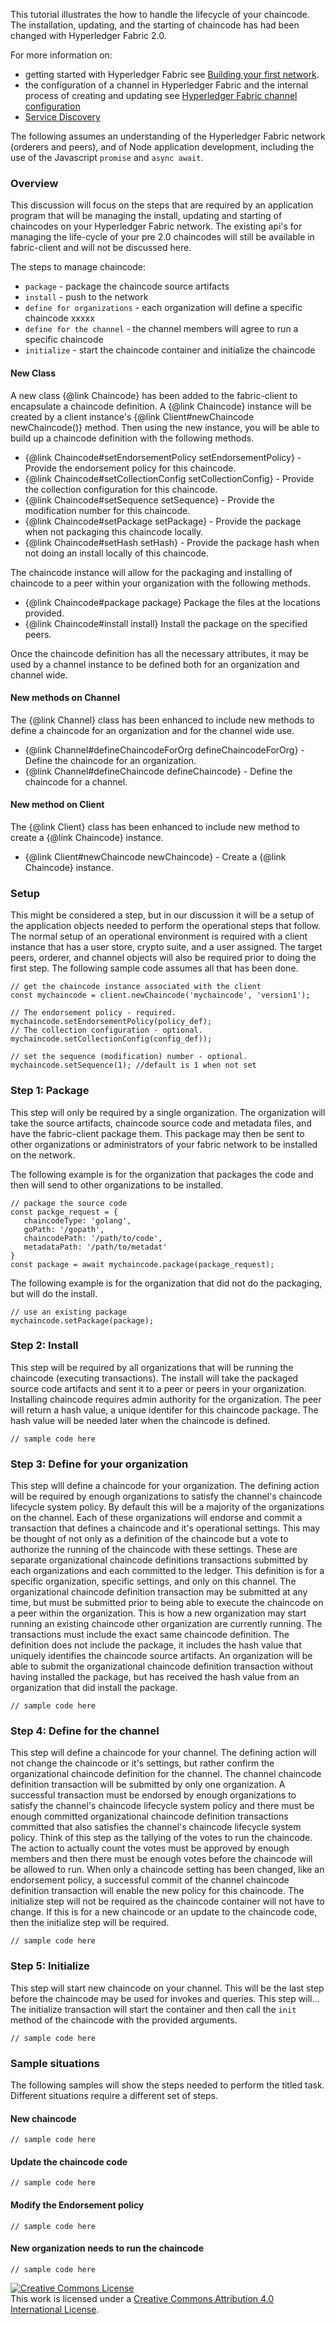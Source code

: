 This tutorial illustrates the how to handle the lifecycle of your chaincode. The installation, updating, and the starting of chaincode has had been changed with Hyperledger Fabric 2.0.

For more information on:
* getting started with Hyperledger Fabric see
[Building your first network](http://hyperledger-fabric.readthedocs.io/en/latest/build_network.html).
* the configuration of a channel in Hyperledger Fabric and the internal
process of creating and updating see
[Hyperledger Fabric channel configuration](http://hyperledger-fabric.readthedocs.io/en/latest/configtx.html)
* [Service Discovery](https://hyperledger-fabric.readthedocs.io/en/latest/discovery-overview.html)

The following assumes an understanding of the Hyperledger Fabric network
(orderers and peers),
and of Node application development, including the use of the
Javascript `promise` and `async await`.

### Overview
This discussion will focus on the steps that are required by an application
program that will be managing the install, updating and starting of chaincodes
on your Hyperledger Fabric network. The existing api's for managing the life-cycle
of your pre 2.0 chaincodes will still be available in fabric-client and will
not be discussed here.

The steps to manage chaincode:
* `package` - package the chaincode source artifacts
* `install` - push to the network
* `define for organizations` - each organization will define a specific chaincode xxxxx
* `define for the channel` - the channel members will agree to run a specific chaincode
* `initialize` - start the chaincode container and initialize the chaincode

#### New Class
A new class {@link Chaincode} has been added to the fabric-client to encapsulate
a chaincode definition.
A {@link Chaincode} instance will be created by a client instance's
{@link Client#newChaincode newChaincode()} method.
Then using the new instance, you will be able to build up a chaincode definition
with the following methods.
* {@link Chaincode#setEndorsementPolicy setEndorsementPolicy} - Provide the endorsement policy for this chaincode.
* {@link Chaincode#setCollectionConfig setCollectionConfig} - Provide the collection configuration for this chaincode.
* {@link Chaincode#setSequence setSequence} - Provide the modification number for this chaincode.
* {@link Chaincode#setPackage setPackage} - Provide the package when not packaging this chaincode locally.
* {@link Chaincode#setHash setHash} - Provide the package hash when not doing an install locally of this chaincode.

The chaincode instance will allow for the packaging and installing of chaincode
to a peer within your organization with the following methods.
* {@link Chaincode#package package} Package the files at the locations provided.
* {@link Chaincode#install install} Install the package on the specified peers.

Once the chaincode definition has all the necessary attributes, it may be used
by a channel instance to be defined both for an organization and channel wide.

#### New methods on Channel
The {@link Channel} class has been enhanced to include new methods to define
a chaincode for an organization and for the channel wide use.

* {@link Channel#defineChaincodeForOrg defineChaincodeForOrg} - Define
the chaincode for an organization.
* {@link Channel#defineChaincode defineChaincode} - Define
the chaincode for a channel.

#### New method on Client
The {@link Client} class has been enhanced to include new method to create
a {@link Chaincode} instance.

* {@link Client#newChaincode newChaincode} - Create a {@link Chaincode} instance.


### Setup
This might be considered a step, but in our discussion it will be a setup of
the application objects needed to perform the operational steps that follow.
The normal setup of an operational environment is required with a client instance
that has a user store, crypto suite, and a user assigned. The target peers,
orderer, and channel objects will also be required prior to doing the first
step. The following sample code assumes all that has been done.

```
// get the chaincode instance associated with the client
const mychaincode = client.newChaincode('mychaincode', 'version1');

// The endorsement policy - required.
mychaincode.setEndorsementPolicy(policy_def);
// The collection configuration - optional.
mychaincode.setCollectionConfig(config_def));

// set the sequence (modification) number - optional.
mychaincode.setSequence(1); //default is 1 when not set
```

### Step 1: Package
This step will only be required by a single organization. The organization will
take the source artifacts, chaincode source code and metadata files, and have
the fabric-client package them. This package may then be sent to other
organizations or administrators of your fabric network to be installed on
the network.

The following example is for the organization that packages the code
and then will send to other organizations to be installed.

```
// package the source code
const packge_request = {
   chaincodeType: 'golang',
   goPath: '/gopath',
   chaincodePath: '/path/to/code',
   metadataPath: '/path/to/metadat'
}
const package = await mychaincode.package(package_request);
```

The following example is for the organization that did not do the
packaging, but will do the install.

```
// use an existing package
mychaincode.setPackage(package);
```

### Step 2: Install
This step will be required by all organizations that will be running the chaincode
(executing transactions). The install will take the packaged source code artifacts
and sent it to a peer or peers in your organization. Installing chaincode requires
admin authority for the organization. The peer will return a hash value, a unique
identifer for this chaincode package. The hash value will be needed later when
the chaincode is defined.

```
// sample code here
```

### Step 3: Define for your organization
This step wlll define a chaincode for your organization.
The defining action will be required by enough organizations
to satisfy the channel's chaincode lifecycle system policy.
By default this will be a majority of the
organizations on the channel. Each of these organizations will endorse and
commit a transaction that defines a chaincode and it's operational settings.
This may be thought of not only as a definition of the chaincode but a vote
to authorize the running of the chaincode with these settings.
These are separate organizational chaincode definitions
transactions submitted by each organizations and each committed to the
ledger. This definition is for a specific organization, specific settings,
and only on this channel.
The organizational chaincode definition transaction may be submitted at any
time, but must be submitted prior to being able to execute the chaincode
on a peer within the organization. This is how a new organization may start
running an existing chaincode other organization are currently running.
The transactions must include the exact same chaincode definition.
The definition does not include the package, it includes the hash value
that uniquely identifies the chaincode source artifacts.
An organization will be able to submit the organizational chaincode definition
transaction without having installed the package, but has received the hash
value from an organization that did install the package.

```
// sample code here
```

### Step 4: Define for the channel
This step will define a chaincode for your channel. The defining action will
not change the chaincode or it's settings, but rather confirm the
organizational chaincode definition for the channel. 
The channel chaincode definition transaction will
be submitted by only one organization. 
A successful transaction must be endorsed by enough
organizations to satisfy the channel's chaincode lifecycle system policy
and there must be enough committed organizational chaincode definition
transactions committed that also satisfies the
channel's chaincode lifecycle system policy.
Think of this step as the tallying of the votes to run the chaincode.
The action to actually count the votes must be approved by enough members
and then there must be enough votes before the chaincode will
be allowed to run.
When only a chaincode setting has been changed, like an endorsement policy,
a successful commit of the channel chaincode definition transaction will
enable the new policy for this chaincode. The initialize step will not be
required as the chaincode container will not have to change. If this is
for a new chaincode or an update to the chaincode code, then the initialize
step will be required.

```
// sample code here
```

### Step 5: Initialize
This step will start new chaincode on your channel.
This will be the last step before the chaincode may be used for invokes and
queries.
This step will...
The initialize transaction will start the container and then call the
`init` method of the chaincode with the provided arguments.

```
// sample code here
```


### Sample situations
The following samples will show the steps needed to perform the titled task.
Different situations require a different set of steps.

#### New chaincode

```
// sample code here
```

#### Update the chaincode code

```
// sample code here
```

#### Modify the Endorsement policy

```
// sample code here
```

#### New organization needs to run the chaincode

```
// sample code here
```

<a rel="license" href="http://creativecommons.org/licenses/by/4.0/"><img alt="Creative Commons License" style="border-width:0" src="https://i.creativecommons.org/l/by/4.0/88x31.png" /></a><br />This work is licensed under a <a rel="license" href="http://creativecommons.org/licenses/by/4.0/">Creative Commons Attribution 4.0 International License</a>.

